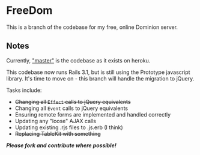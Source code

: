 FreeDom
======

This is a branch of the codebase for my free, online Dominion server.

Notes
-----

Currently, ["master"](https://github.com/asilano/free-dom/) is the codebase as it exists on heroku.

This codebase now runs Rails 3.1, but is still using the Prototype javascript library. It's time to move on - this branch will handle the migration to jQuery.

Tasks include:
* ~~Changing all `Effect` calls to jQuery equivalents~~
* Changing all `Event` calls to jQuery equivalents
* Ensuring remote forms are implemented and handled correctly
* Updating any "loose" AJAX calls
* Updating existing .rjs files to .js.erb (I think)
* ~~Replacing TableKit with something~~

_**Please fork and contribute where possible!**_
